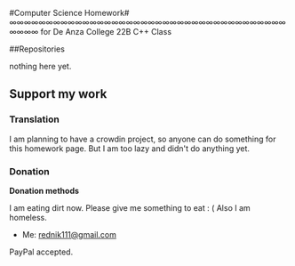 #Computer Science Homework#
∞∞∞∞∞∞∞∞∞∞∞∞∞∞∞∞∞∞∞∞∞∞∞∞∞∞∞∞∞∞∞∞∞∞∞∞∞∞∞∞∞∞
for De Anza College 22B C++ Class

##Repositories

nothing here yet.

## Support my work ##

### Translation ###

I am planning to have a crowdin project, so anyone can do something for this homework page. But I am too lazy and didn't do anything yet.

### Donation ###

**Donation methods**

I am eating dirt now. Please give me something to eat : ( Also I am homeless.
* Me: [rednik111@gmail.com](https://paypal.me/rednik)

PayPal accepted.
